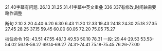 21.40字幕有问题.
26.13 31.25 31.41字幕中英文重叠
336 337有修改,时间轴需要略作调整

断句
2.10 3.20 4.40 6.20 6.30 6.43 11.20 12.33 19.43 24.18 24.30 25.18 27.35 27.45 28.25 37.15 59.45 60.00 60.05 72.20 75.05 75.27

挡住命令
1句:
43.51 47.55 48.13 49.53 50.10 78.31
一段:
29.44-29.53
53.53-54.02 
56.18-56.27
69.14-69.27
74.31-74.41 
75.18-75.45
76.26-77.00 